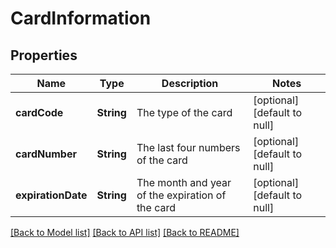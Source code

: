 # CardInformation
## Properties

| Name | Type | Description | Notes |
|------------ | ------------- | ------------- | -------------|
| **cardCode** | **String** | The type of the card | [optional] [default to null] |
| **cardNumber** | **String** | The last four numbers of the card | [optional] [default to null] |
| **expirationDate** | **String** | The month and year of the expiration of the card | [optional] [default to null] |

[[Back to Model list]](../README.md#documentation-for-models) [[Back to API list]](../README.md#documentation-for-api-endpoints) [[Back to README]](../README.md)

